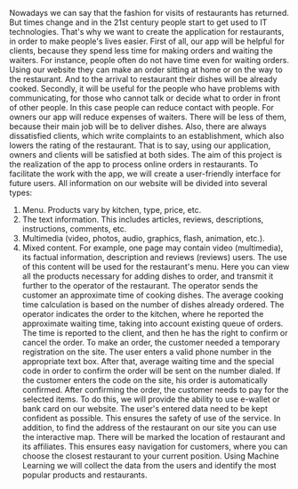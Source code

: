 Nowadays we can say that the fashion for visits of restaurants has returned. But times change and in the 21st century people start to get used to IT technologies. That's why we want to create the application for restaurants, in order to make people's lives easier. 
          First of all, our app will be helpful for clients, because they spend less time for making orders and waiting the waiters. For instance, people often do not have time even for waiting orders. Using our website they can make an order sitting at home or on the way to the restaurant. And to the arrival to restaurant their dishes will be already cooked. 
	Secondly, it will be useful for the people who have problems with communicating, for those who cannot talk or decide what to order in front of other people. In this case people can reduce contact with people. 
	For owners our app will reduce expenses of waiters. There will be less of them, because their main job will be to deliver dishes. Also, there are always dissatisfied clients, which write complaints to an establishment, which also lowers the rating of the restaurant. That is to say, using our application, owners and clients will be satisfied at both sides.
The aim of this project is the realization of the app to process online orders in restaurants. To facilitate the work with the app, we will create a user-friendly interface for future users.
All information on our website will be divided into several types:
1) Menu. Products vary by kitchen, type, price, etc.
2) The text information. This includes articles, reviews, descriptions, instructions, comments, etc.
3) Multimedia (video, photos, audio, graphics, flash, animation, etc.).
4) Mixed content. For example, one page may contain video (multimedia), its factual information, description and reviews (reviews) users.
The use of this content will be used for the restaurant's menu. Here you can view all the products necessary for adding dishes to order, and transmit it further to the operator of the restaurant. The operator sends the customer an approximate time of cooking dishes.
    	The average cooking time calculation is based on the number of dishes already ordered. The operator indicates the order to the kitchen, where he reported the approximate waiting time, taking into account existing queue of orders. The time is reported to the client, and then he has the right to confirm or cancel the order.
          To make an order, the customer needed a temporary registration on the site. The user enters a valid phone number in the appropriate text box. After that, average waiting time and the special code in order to confirm the order will be sent on the number dialed. If the customer enters the code on the site, his order is automatically confirmed.
          After confirming the order, the customer needs to pay for the selected items. To do this, we will provide the ability to use e-wallet or bank card on our website. The user's entered data need to be kept confident as possible. This ensures the safety of use of the service.
          In addition, to find the address of the restaurant on our site you can use the interactive map. There will be marked the location of restaurant and its affiliates. This ensures easy navigation for customers, where you can choose the closest restaurant to your current position.
Using Machine Learning we will collect the data from the users and identify the most popular products and restaurants. 



